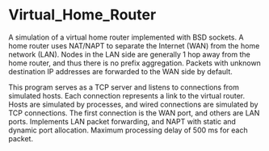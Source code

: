 # Virtual_Home_Router
A simulation of a virtual home router implemented with BSD sockets. A home router uses NAT/NAPT to separate the Internet (WAN) from the home network (LAN). Nodes in the LAN side are generally 1 hop away from the home router, and thus there is no prefix aggregation. Packets with unknown destination IP addresses are forwarded to the WAN side by default.

This program serves as a TCP server and listens to connections from simulated hosts. Each connection represents a link to the virtual router. Hosts are simulated by processes, and wired connections are simulated by TCP connections. The first connection is the WAN port, and others are LAN ports. Implements LAN packet forwarding, and NAPT with static and dynamic port allocation. Maximum processing delay of 500 ms for each packet.
